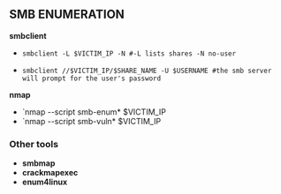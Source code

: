 ## SMB ENUMERATION
**smbclient**
- `smbclient -L $VICTIM_IP -N #-L lists shares -N no-user`

- `smbclient //$VICTIM_IP/$SHARE_NAME -U $USERNAME #the smb server will prompt for the user's password`

**nmap**
- `nmap --script smb-enum\* $VICTIM_IP
- `nmap --script smb-vuln\* $VICTIM_IP

### Other tools

- **smbmap**
- **crackmapexec**
- **enum4linux**
